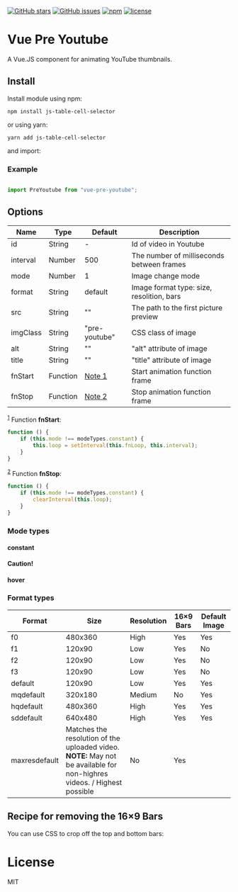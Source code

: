 [![GitHub stars](https://img.shields.io/github/stars/DarkRiDDeR/vue-pre-youtube.svg?style=flat-square)](https://github.com/DarkRiDDeR/vue-pre-youtube/stargazers)
[![GitHub issues](https://img.shields.io/github/issues/DarkRiDDeR/vue-pre-youtube.svg?style=flat-square)](https://github.com/DarkRiDDeR/vue-pre-youtube/issues)
[![npm](https://img.shields.io/npm/v/vue-pre-youtube.svg?style=flat)](https://www.npmjs.com/package/vue-pre-youtube)
[![license](https://img.shields.io/github/license/mashape/apistatus.svg?style=flat-square)](https://github.com/DarkRiDDeR/vue-pre-youtube)


# Vue Pre Youtube
A Vue.JS component for animating YouTube thumbnails.

## Install
Install module using npm:

``npm install js-table-cell-selector``

or using yarn:

``yarn add js-table-cell-selector``

and import:

### Example

```javascript

import PreYoutube from "vue-pre-youtube";


```


## Options

| Name      | Type     | Default                    | Description                                   |
|-----------|----------|----------------------------|-----------------------------------------------|
| id        | String   | -                          | Id of video in Youtube
| interval  | Number   | 500                        | The number of milliseconds between frames
| mode      | Number   | 1                          | Image change mode
| format    | String   | default                    | Image format type: size, resolition, bars
| src       | String   | ""                         | The path to the first picture preview
| imgClass  | String   | "pre-youtube"              | CSS class of image
| alt       | String   | ""                         | "alt" attribute of image
| title     | String   | ""                         | "title" attribute of image
| fnStart   | Function | <a href="#f1">Note 1</a>   | Start animation function frame
| fnStop    | Function | <a href="#f1">Note 2</a>   | Stop animation function frame

<sup>[1](#f1)</sup> Function **fnStart**:
```javascript
function () {
    if (this.mode !== modeTypes.constant) {
        this.loop = setInterval(this.fnLoop, this.interval);
    }
}

```

<sup>[2](#f2)</sup> Function **fnStop**:
```javascript
function () {
    if (this.mode !== modeTypes.constant) {
        clearInterval(this.loop);
    }
}

```

### Mode types

#### constant



**Caution!**
	

#### hover


### Format types

| Format     	| Size 	                                                                                               | Resolution       | 16×9 Bars | Default Image |
|---------------|------------------------------------------------------------------------------------------------------|------------------|-----------|---------------|
| f0            | 480x360                                                                                              | High             | Yes       | Yes           |
| f1            | 120x90                                                                                               | Low              | Yes       | No            |
| f2            | 120x90                                                                                               | Low              | Yes       | No            |
| f3            | 120x90                                                                                               | Low              | Yes       | No            |
| default       | 120x90                                                                                               | Low              | Yes       | Yes           |
| mqdefault 	| 320x180                                                                                              | Medium           | No        | Yes           |
| hqdefault 	| 480x360                                                                                              | High             | Yes       | Yes           |
| sddefault 	| 640x480                                                                                              | High             | Yes       | Yes           |
| maxresdefault | Matches the resolution of the uploaded video. **NOTE:** May not be available for non-highres videos. / Highest possible | No 	      | Yes           |
	
## Recipe for removing the 16×9 Bars

You can use CSS to crop off the top and bottom bars:

# License
MIT
